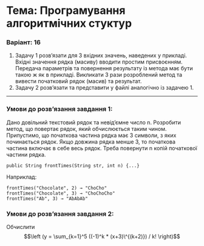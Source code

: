 # Тема: Програмування алгоритмічних стуктур
### Варіант: 16

1. Задачу 1 розв’язати для 3 вхідних значень, наведених у прикладі. Вхідні значення рядка (масиву) вводити простим присвоєнням. Передача параметрів 
та повернення результату із метода має бути такою ж як в прикладі. Викликати 3 рази розроблений метод та вивести початковий рядок (масив) та результат.
2. Задачу 2 розв’язати та представити у файлі аналогічно із задачею 1.
---
### Умови до розв’язання завдання 1: <br>
Дано довільний текстовий рядок та невід’ємне число n. Розробити метод, що повертає рядок, який обчислюється таким чином. Припустимо, що початкова частина 
рядка має 3 символи, з яких починається рядок. Якщо довжина рядка менше 3, то початкова частина включає в себе весь рядок. Треба повернути n копій початкової 
частини рядка. 
```
public String frontTimes(String str, int n) {...}
```
Наприклад:
```
frontTimes("Chocolate", 2) → "ChoCho"
frontTimes("Chocolate", 3) → "ChoChoCho"
frontTimes("Ab", 3) → "AbAbAb"
```

### Умови до розв’язання завдання 2: <br>
Обчислити $$\left (y = \sum_{k=1}^5 ((-1)^k  *  (x+3)\^{(k+2)})  / k! \right)$$
